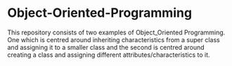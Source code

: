 # Object-Oriented-Programming
This repository consists of two examples of Object_Oriented Programming. One which is centred around inheriting characteristics from a super class and assigning it to a smaller class and the second is centred around creating a class and assigning different attributes/characteristics to it. 

